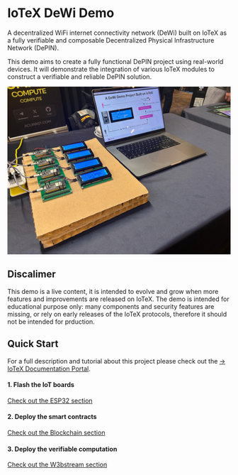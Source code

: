 # IoTeX DeWi Demo

A decentralized WiFi internet connectivity network (DeWi) built on IoTeX as a fully verifiable and composable Decentralized Physical Infrastructure Network (DePIN).

This demo aims to create a fully functional DePIN project using real-world devices. It will demonstrate the integration of various IoTeX modules to construct a verifiable and reliable DePIN solution.

![DemoImage](./docs/images/demo-picture.jpeg)

## Discalimer

This demo is a live content, it is intended to evolve and grow when more features and improvements are released on IoTeX. The demo is intended for educational purpose only: many components and security features are missing, or rely on early releases of the IoTeX protocols, therefore it should not be intended for prduction.

## Quick Start

For a full description and tutorial about this project please check out the
[-> IoTeX Documentation Portal](https://docs.iotex.io/builders/depin).

#### 1. Flash the IoT boards

[Check out the ESP32 section](esp32/README.md)

#### 2. Deploy the smart contracts

[Check out the Blockchain section](blockchain/README.md)

#### 3. Deploy the verifiable computation

[Check out the W3bstream section](w3bstream/README.md)

